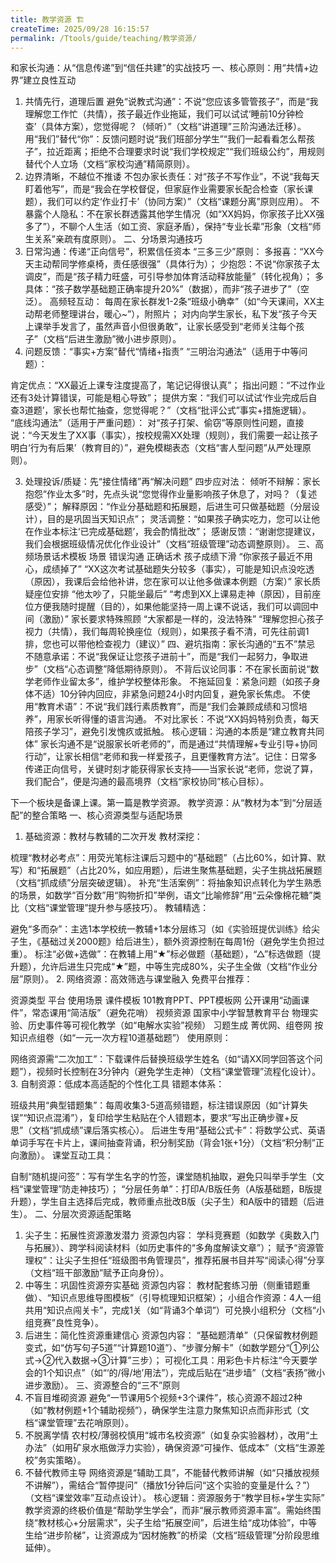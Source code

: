 ```yaml
---
title: 教学资源 🏗️
createTime: 2025/09/28 16:15:57
permalink: /Ttools/guide/teaching/教学资源/
---
```


和家长沟通：从“信息传递”到“信任共建”的实战技巧
一、核心原则：用“共情+边界”建立良性互动
1. 共情先行，道理后置
避免“说教式沟通”：不说“您应该多管管孩子”，而是“我理解您工作忙（共情），孩子最近作业拖延，我们可以试试‘睡前10分钟检查’（具体方案），您觉得呢？（倾听）”（文档“讲道理”三阶沟通法迁移）。
用“我们”替代“你”：反馈问题时说“我们班部分学生”“我们一起看看怎么帮孩子”，拉近距离；拒绝不合理要求时说“我们学校规定”“我们班级公约”，用规则替代个人立场（文档“家校沟通”精简原则）。
2. 边界清晰，不越位不推诿
不包办家长责任：对“孩子不写作业”，不说“我每天盯着他写”，而是“我会在学校督促，但家庭作业需要家长配合检查（家长课题），我们可以约定‘作业打卡’（协同方案）”（文档“课题分离”原则应用）。
不暴露个人隐私：不在家长群透露其他学生情况（如“XX妈妈，你家孩子比XX强多了”），不聊个人生活（如工资、家庭矛盾），保持“专业长辈”形象（文档“师生关系”亲疏有度原则）。
二、分场景沟通技巧
1. 日常沟通：传递“正向信号”，积累信任资本
“三多三少”原则：
多报喜：“XX今天主动帮同学修桌椅，责任感很强”（具体行为）；
少抱怨：不说“你家孩子太调皮”，而是“孩子精力旺盛，可引导参加体育活动释放能量”（转化视角）；
多具体：“孩子数学基础题正确率提升20%”（数据），而非“孩子进步了”（空泛）。
高频轻互动：
每周在家长群发1-2条“班级小确幸”（如“今天课间，XX主动帮老师整理讲台，暖心~”），附照片；
对内向学生家长，私下发“孩子今天上课举手发言了，虽然声音小但很勇敢”，让家长感受到“老师关注每个孩子”（文档“后进生激励”微小进步原则）。
2. 问题反馈：“事实+方案”替代“情绪+指责”
“三明治沟通法”（适用于中等问题）：

肯定优点：“XX最近上课专注度提高了，笔记记得很认真”；
指出问题：“不过作业还有3处计算错误，可能是粗心导致”；
提供方案：“我们可以试试‘作业完成后自查3道题’，家长也帮忙抽查，您觉得呢？”（文档“批评公式”事实+措施逻辑）。
“底线沟通法”（适用于严重问题）：
对“孩子打架、偷窃”等原则性问题，直接说：“今天发生了XX事（事实），按校规需XX处理（规则），我们需要一起让孩子明白‘行为有后果’（教育目的）”，避免模糊表态（文档“害人型问题”从严处理原则）。

3. 处理投诉/质疑：先“接住情绪”再“解决问题”
四步应对法：
倾听不辩解：家长抱怨“作业太多”时，先点头说“您觉得作业量影响孩子休息了，对吗？（复述感受）”；
解释原因：“作业分基础题和拓展题，后进生可只做基础题（分层设计），目的是巩固当天知识点”；
灵活调整：“如果孩子确实吃力，您可以让他在作业本标注‘已完成基础题’，我会酌情批改”；
感谢反馈：“谢谢您提建议，我们会根据班级情况优化作业设计”（文档“班级管理”动态调整原则）。
三、高频场景话术模板
场景	错误沟通	正确话术
孩子成绩下滑	“你家孩子最近不用心，成绩掉了”	“XX这次考试基础题失分较多（事实），可能是知识点没吃透（原因），我课后会给他补讲，您在家可以让他多做课本例题（方案）”
家长质疑座位安排	“他太吵了，只能坐最后”	“考虑到XX上课易走神（原因），目前座位方便我随时提醒（目的），如果他能坚持一周上课不说话，我们可以调回中间（激励）”
家长要求特殊照顾	“大家都是一样的，没法特殊”	“理解您担心孩子视力（共情），我们每周轮换座位（规则），如果孩子看不清，可先往前调1排，您也可以带他检查视力（建议）”
四、避坑指南：家长沟通的“五不”禁忌
不随意承诺：不说“我保证让您孩子进前十”，而是“我们一起努力，争取进步”（文档“心态调整”降低期待原则）。
不背后议论同事：不在家长面前说“数学老师作业留太多”，维护学校整体形象。
不拖延回复：紧急问题（如孩子身体不适）10分钟内回应，非紧急问题24小时内回复，避免家长焦虑。
不使用“教育术语”：不说“我们践行素质教育”，而是“我们会兼顾成绩和习惯培养”，用家长听得懂的语言沟通。
不对比家长：不说“XX妈妈特别负责，每天陪孩子学习”，避免引发愧疚或抵触。
核心逻辑：沟通的本质是“建立教育共同体”
家长沟通不是“说服家长听老师的”，而是通过“共情理解+专业引导+协同行动”，让家长相信“老师和我一样爱孩子，且更懂教育方法”。记住：日常多传递正向信号，关键时刻才能获得家长支持——当家长说“老师，您说了算，我们配合”，便是沟通的最高境界（文档“家校协同”核心目标）。

下一个板块是备课上课。第一篇是教学资源。
教学资源：从“教材为本”到“分层适配”的整合策略
一、核心资源类型与适配场景
1. 基础资源：教材与教辅的二次开发
教材深挖：

梳理“教材必考点”：用荧光笔标注课后习题中的“基础题”（占比60%，如计算、默写）和“拓展题”（占比20%，如应用题），后进生聚焦基础题，尖子生挑战拓展题（文档“抓成绩”分层突破逻辑）。
补充“生活案例”：将抽象知识点转化为学生熟悉的场景，如数学“百分数”用“购物折扣”举例，语文“比喻修辞”用“云朵像棉花糖”类比（文档“课堂管理”提升参与感技巧）。
教辅精选：

避免“多而杂”：主选1本学校统一教辅+1本分层练习（如《实验班提优训练》给尖子生，《基础过关2000题》给后进生），额外资源控制在每周1份（避免学生负担过重）。
标注“必做+选做”：在教辅上用“★”标必做题（基础题），“△”标选做题（提升题），允许后进生只完成“★”题，中等生完成80%，尖子生全做（文档“作业分层”原则）。
2. 网络资源：高效筛选与课堂融入
免费平台推荐：

资源类型	平台	使用场景
课件模板	101教育PPT、PPT模板网	公开课用“动画课件”，常态课用“简洁版”（避免花哨）
视频资源	国家中小学智慧教育平台	物理实验、历史事件等可视化教学（如“电解水实验”视频）
习题生成	菁优网、组卷网	按知识点组卷（如“一元一次方程10道基础题”）
使用原则：

网络资源需“二次加工”：下载课件后替换班级学生姓名（如“请XX同学回答这个问题”），视频时长控制在3分钟内（避免学生走神）（文档“课堂管理”流程化设计）。
3. 自制资源：低成本高适配的个性化工具
错题本体系：

班级共用“典型错题集”：每周收集3-5道高频错题，标注错误原因（如“计算失误”“知识点混淆”），复印给学生粘贴在个人错题本，要求“写出正确步骤+反思”（文档“抓成绩”课后落实核心）。
后进生专用“基础公式卡”：将数学公式、英语单词手写在卡片上，课间抽查背诵，积分制奖励（背会1张+1分）（文档“积分制”正向激励）。
课堂互动工具：

自制“随机提问签”：写有学生名字的竹签，课堂随机抽取，避免只叫举手学生（文档“课堂管理”防走神技巧）；
“分层任务单”：打印A/B版任务（A版基础题，B版提升题），学生自主选择后完成，教师重点批改B版（尖子生）和A版中的错题（后进生）。
二、分层次资源适配策略
1. 尖子生：拓展性资源激发潜力
资源包内容：
学科竞赛题（如数学《奥数入门与拓展》）、跨学科阅读材料（如历史事件的“多角度解读文章”）；
赋予“资源管理权”：让尖子生担任“班级图书角管理员”，推荐拓展书目并写“阅读心得”分享（文档“班干部激励”赋予正向身份）。
2. 中等生：巩固性资源夯实基础
资源包内容：
教材配套练习册（侧重错题重做）、“知识点思维导图模板”（引导梳理知识框架）；
小组合作资源：4人一组共用“知识点闯关卡”，完成1关（如“背诵3个单词”）可兑换小组积分（文档“小组竞赛”良性竞争）。
3. 后进生：简化性资源重建信心
资源包内容：
“基础题清单”（只保留教材例题变式，如“仿写句子5道”“计算题10道”）、“步骤分解卡”（如数学题分“①列公式→②代入数据→③计算”三步）；
可视化工具：用彩色卡片标注“今天要学会的1个知识点”（如“‘的/得/地’用法”），完成后贴在“进步墙”（文档“表扬”微小进步激励）。
三、资源整合的“三不”原则
1. 不盲目堆砌资源
避免“一节课用5个视频+3个课件”，核心资源不超过2种（如“教材例题+1个辅助视频”），确保学生注意力聚焦知识点而非形式（文档“课堂管理”去花哨原则）。
2. 不脱离学情
农村校/薄弱校慎用“城市名校资源”（如复杂实验器材），改用“土办法”（如用矿泉水瓶做浮力实验），确保资源“可操作、低成本”（文档“生源差校”务实策略）。
3. 不替代教师主导
网络资源是“辅助工具”，不能替代教师讲解（如“只播放视频不讲解”），需结合“暂停提问”（播放1分钟后问“这个实验的变量是什么？”）（文档“课堂效率”互动点设计）。
核心逻辑：资源服务于“教学目标+学生实际”
教学资源的终极价值是“帮助学生学会”，而非“展示教师资源丰富”。需始终围绕“教材核心+分层需求”，尖子生给“拓展空间”，后进生给“成功体验”，中等生给“进步阶梯”，让资源成为“因材施教”的桥梁（文档“班级管理”分阶段思维延伸）。